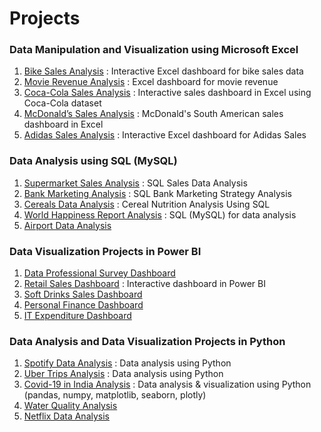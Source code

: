 # Projects
### Data Manipulation and Visualization using Microsoft Excel
1. [Bike Sales Analysis](https://github.com/aravindbc/Data-Analysis-Projects/tree/f99620b6054fddef689546d8cbd44a0f07b67a4c/Bike%20Sales%20Analysis) : Interactive Excel dashboard for bike sales data
2. [Movie Revenue Analysis](https://github.com/aravindbc/Data-Analysis-Projects/tree/cd67baf49356bc71350156db1bf501963c399f34/Movie%20Revenue%20Analysis) : Excel dashboard for movie revenue
3. [Coca-Cola Sales Analysis](https://github.com/aravindbc/Data-Analysis-Projects/tree/f4aa702094c5307c9b15a9fdab3995c2bc64b514/Coca-Cola%20Sales%20Analysis) : Interactive sales dashboard in Excel using Coca-Cola dataset
4. [McDonald’s Sales Analysis](https://github.com/aravindbc/Data-Analysis-Projects/tree/8fd8a1c97c4b4e5fcb7a4e1e026e46daed184beb/McDonald%E2%80%99s%20Sales%20Analysis) : McDonald's South American sales dashboard in Excel
5. [Adidas Sales Analysis](https://github.com/aravindbc/Data-Analysis-Projects/tree/97e410a27b09055792bfc16ef349aa0c585a34b7/Adidas%20Sales%20Analysis) : Interactive Excel dashboard for Adidas Sales
### Data Analysis using SQL (MySQL)
1. [Supermarket Sales Analysis](https://github.com/aravindbc/Data-Analysis-Projects/tree/f3531542c402df639e13a56d4f3bbadb4063df29/Supermarket%20Sales%20Analysis) : SQL Sales Data Analysis
2. [Bank Marketing Analysis](https://github.com/aravindbc/Data-Analysis-Projects/tree/ee6fd3d9141e88d8fdeefb6feafa967750abaaeb/Bank%20Marketing%20Analysis) : SQL Bank Marketing Strategy Analysis
3. [Cereals Data Analysis](https://github.com/aravindbc/Data-Analysis-Projects/tree/4d442a6852c4fee85976de5f16e7be1733eac410/Cereals%20Data%20Analysis) : Cereal Nutrition Analysis Using SQL
4. [World Happiness Report Analysis](https://github.com/aravindbc/Data-Analysis-Projects/tree/a898745aa2c2433ffd58cbb2ee44743af3ef8faa/World%20Happiness%20Report%20Analysis) : SQL (MySQL) for data analysis
5. [Airport Data Analysis](https://github.com/aravindbc/Data-Analysis-Projects/tree/a898745aa2c2433ffd58cbb2ee44743af3ef8faa/Airport%20Data%20Analysis)
### Data Visualization Projects in Power BI
1. [Data Professional Survey Dashboard](https://github.com/aravindbc/Data-Analysis-Projects/tree/a898745aa2c2433ffd58cbb2ee44743af3ef8faa/Data%20Professional%20Survey%20Dashboard)
2. [Retail Sales Dashboard](https://github.com/aravindbc/Data-Analysis-Projects/tree/a898745aa2c2433ffd58cbb2ee44743af3ef8faa/Retail%20Sales%20Dashboard) : Interactive dashboard in Power BI
3. [Soft Drinks Sales Dashboard](https://github.com/aravindbc/Data-Analysis-Projects/tree/a898745aa2c2433ffd58cbb2ee44743af3ef8faa/Soft%20Drinks%20Sales%20Dashboard)
4. [Personal Finance Dashboard](https://github.com/aravindbc/Data-Analysis-Projects/tree/a898745aa2c2433ffd58cbb2ee44743af3ef8faa/Personal%20Finance%20Dashboard)
5. [IT Expenditure Dashboard](https://github.com/aravindbc/Data-Analysis-Projects/tree/a898745aa2c2433ffd58cbb2ee44743af3ef8faa/IT%20Expenditure%20Dashboard)
### Data Analysis and Data Visualization Projects in Python
1. [Spotify Data Analysis](https://github.com/aravindbc/Data-Analysis-Projects/tree/a898745aa2c2433ffd58cbb2ee44743af3ef8faa/Spotify%20Data%20Analysis) : Data analysis using Python
2. [Uber Trips Analysis](https://github.com/aravindbc/Data-Analysis-Projects/tree/a898745aa2c2433ffd58cbb2ee44743af3ef8faa/Uber%20Trips%20Analysis) : Data analysis using Python
3. [Covid-19 in India Analysis](https://github.com/aravindbc/Data-Analysis-Projects/tree/a898745aa2c2433ffd58cbb2ee44743af3ef8faa/Covid-19%20in%20India%20Analysis) : Data analysis & visualization using Python (pandas, numpy, matplotlib, seaborn, plotly)
4. [Water Quality Analysis](https://github.com/aravindbc/Data-Analysis-Projects/tree/a898745aa2c2433ffd58cbb2ee44743af3ef8faa/Water%20Quality%20Analysis)
5. [Netflix Data Analysis](https://github.com/aravindbc/Data-Analysis-Projects/tree/a898745aa2c2433ffd58cbb2ee44743af3ef8faa/Netflix%20Data%20Analysis)
